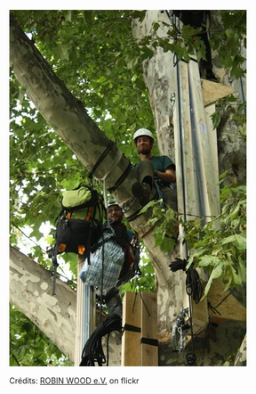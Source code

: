![Soan](/images/2022-03-17.jpg)

Crédits: [ROBIN WOOD e.V.](https://www.flickr.com/people/robinwood/) on flickr